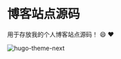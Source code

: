 # 博客站点源码

用于存放我的个人博客站点源码！ :smile: :heart:

![hugo-theme-next](https://raw.githubusercontent.com/hugo-next/hugo-theme-next/main/images/screenshot.png)

